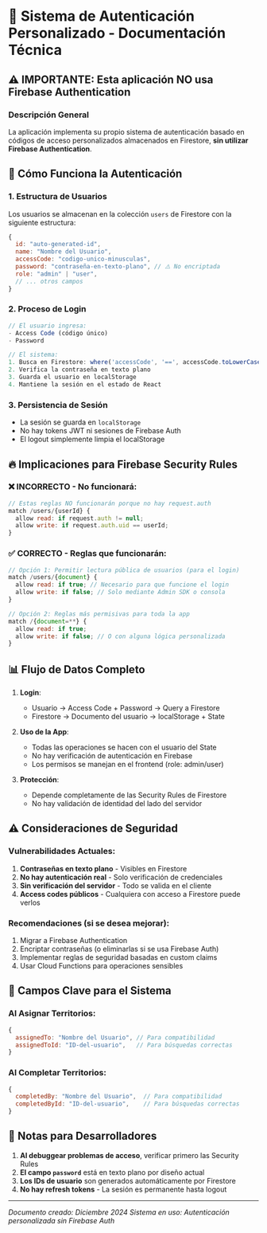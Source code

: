 # 🔐 Sistema de Autenticación Personalizado - Documentación Técnica

## ⚠️ IMPORTANTE: Esta aplicación NO usa Firebase Authentication

### Descripción General
La aplicación implementa su propio sistema de autenticación basado en códigos de acceso personalizados almacenados en Firestore, **sin utilizar Firebase Authentication**.

## 🔑 Cómo Funciona la Autenticación

### 1. Estructura de Usuarios
Los usuarios se almacenan en la colección `users` de Firestore con la siguiente estructura:

```javascript
{
  id: "auto-generated-id",
  name: "Nombre del Usuario",
  accessCode: "codigo-unico-minusculas",
  password: "contraseña-en-texto-plano", // ⚠️ No encriptada
  role: "admin" | "user",
  // ... otros campos
}
```

### 2. Proceso de Login
```javascript
// El usuario ingresa:
- Access Code (código único)
- Password

// El sistema:
1. Busca en Firestore: where('accessCode', '==', accessCode.toLowerCase())
2. Verifica la contraseña en texto plano
3. Guarda el usuario en localStorage
4. Mantiene la sesión en el estado de React
```

### 3. Persistencia de Sesión
- La sesión se guarda en `localStorage`
- No hay tokens JWT ni sesiones de Firebase Auth
- El logout simplemente limpia el localStorage

## 🔥 Implicaciones para Firebase Security Rules

### ❌ INCORRECTO - No funcionará:
```javascript
// Estas reglas NO funcionarán porque no hay request.auth
match /users/{userId} {
  allow read: if request.auth != null;
  allow write: if request.auth.uid == userId;
}
```

### ✅ CORRECTO - Reglas que funcionarán:
```javascript
// Opción 1: Permitir lectura pública de usuarios (para el login)
match /users/{document} {
  allow read: if true; // Necesario para que funcione el login
  allow write: if false; // Solo mediante Admin SDK o consola
}

// Opción 2: Reglas más permisivas para toda la app
match /{document=**} {
  allow read: if true;
  allow write: if false; // O con alguna lógica personalizada
}
```

## 📊 Flujo de Datos Completo

1. **Login**: 
   - Usuario → Access Code + Password → Query a Firestore
   - Firestore → Documento del usuario → localStorage + State

2. **Uso de la App**:
   - Todas las operaciones se hacen con el usuario del State
   - No hay verificación de autenticación en Firebase
   - Los permisos se manejan en el frontend (role: admin/user)

3. **Protección**:
   - Depende completamente de las Security Rules de Firestore
   - No hay validación de identidad del lado del servidor

## ⚠️ Consideraciones de Seguridad

### Vulnerabilidades Actuales:
1. **Contraseñas en texto plano** - Visibles en Firestore
2. **No hay autenticación real** - Solo verificación de credenciales
3. **Sin verificación del servidor** - Todo se valida en el cliente
4. **Access codes públicos** - Cualquiera con acceso a Firestore puede verlos

### Recomendaciones (si se desea mejorar):
1. Migrar a Firebase Authentication
2. Encriptar contraseñas (o eliminarlas si se usa Firebase Auth)
3. Implementar reglas de seguridad basadas en custom claims
4. Usar Cloud Functions para operaciones sensibles

## 🔧 Campos Clave para el Sistema

### Al Asignar Territorios:
```javascript
{
  assignedTo: "Nombre del Usuario", // Para compatibilidad
  assignedToId: "ID-del-usuario",   // Para búsquedas correctas
}
```

### Al Completar Territorios:
```javascript
{
  completedBy: "Nombre del Usuario",  // Para compatibilidad
  completedById: "ID-del-usuario",    // Para búsquedas correctas
}
```

## 📝 Notas para Desarrolladores

1. **Al debuggear problemas de acceso**, verificar primero las Security Rules
2. **El campo `password`** está en texto plano por diseño actual
3. **Los IDs de usuario** son generados automáticamente por Firestore
4. **No hay refresh tokens** - La sesión es permanente hasta logout

---

*Documento creado: Diciembre 2024*
*Sistema en uso: Autenticación personalizada sin Firebase Auth* 